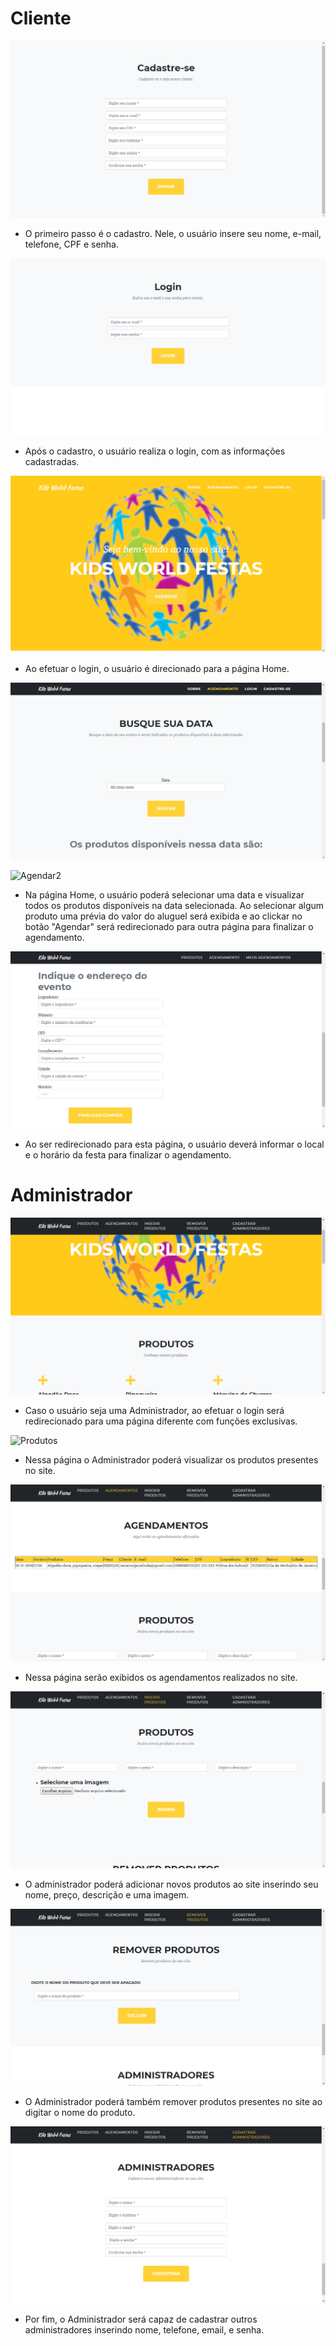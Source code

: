 # Cliente

![Cadastro](https://github.com/cp2-dc-info-projeto-final/kids-world-festas/blob/master/documentacao/telas/cadastro.png "Cadastro")

- O primeiro passo é o cadastro. Nele, o usuário insere seu nome, e-mail, telefone, CPF e senha. 

![Login](https://github.com/cp2-dc-info-projeto-final/kids-world-festas/blob/master/documentacao/telas/login.png "Login")

- Após o cadastro, o usuário realiza o login, com as informações cadastradas.

![Home](https://github.com/cp2-dc-info-projeto-final/kids-world-festas/blob/master/documentacao/telas/home.png "Home")

- Ao efetuar o login, o usuário é direcionado para a página Home. 

![Agendar](https://github.com/cp2-dc-info-projeto-final/kids-world-festas/blob/master/documentacao/telas/busca1.png "Agendar")

![Agendar2](https://github.com/cp2-dc-info-projeto-final/kids-world-festas/blob/master/documentacao/telas/busca2.png"Agendar2")

- Na página Home, o usuário poderá selecionar uma data e visualizar todos os produtos disponíveis na data selecionada. Ao selecionar algum produto uma prévia do valor do aluguel será exibida e ao clickar no botão "Agendar" será redirecionado para outra página para finalizar o agendamento.

![Finalizar Agendamento](https://github.com/cp2-dc-info-projeto-final/kids-world-festas/blob/master/documentacao/telas/endereco.png "Finalizar Afendamento")

- Ao ser redirecionado para esta página, o usuário deverá informar o local e o horário da festa para finalizar o agendamento.


# Administrador

![Home Administrador](https://github.com/cp2-dc-info-projeto-final/kids-world-festas/blob/master/documentacao/telas/homeADM.png "Home Administrador")
- Caso o usuário seja uma Administrador, ao efetuar o login será redirecionado para uma página diferente com funções exclusivas.

![Produtos](https://github.com/cp2-dc-info-projeto-final/kids-world-festas/blob/master/documentacao/telas/Produtos.png"Produtos")
- Nessa página o Administrador poderá visualizar os produtos presentes no site.

![Agendamentos](https://github.com/cp2-dc-info-projeto-final/kids-world-festas/blob/master/documentacao/telas/agendamentos.png "Agendamentos")
- Nessa página serão exibidos os agendamentos realizados no site.

![Inserir Produtos](https://github.com/cp2-dc-info-projeto-final/kids-world-festas/blob/master/documentacao/telas/inserirProduto.png "Inserir Produtos")
- O administrador poderá adicionar novos produtos ao site inserindo seu nome, preço, descrição e uma imagem.

![Remover Produtos](https://github.com/cp2-dc-info-projeto-final/kids-world-festas/blob/master/documentacao/telas/removerProduto.png "Remover Produtos")
- O Administrador poderá também remover produtos presentes no site ao digitar o nome do produto.

![Cadastrar Administradores](https://github.com/cp2-dc-info-projeto-final/kids-world-festas/blob/master/documentacao/telas/cadastroADM.png "Cadastrar Administradores")
- Por fim, o Administrador será capaz de cadastrar outros administradores inserindo nome, telefone, email, e senha.

